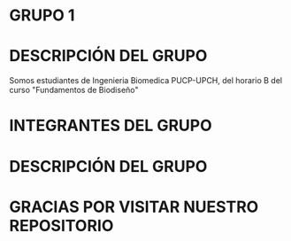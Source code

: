 # GRUPO 1
                
# DESCRIPCIÓN DEL GRUPO
Somos estudiantes de Ingenieria Biomedica PUCP-UPCH, del horario B del curso "Fundamentos de Biodiseño"

# INTEGRANTES DEL GRUPO

# DESCRIPCIÓN DEL GRUPO

# GRACIAS POR VISITAR NUESTRO REPOSITORIO
